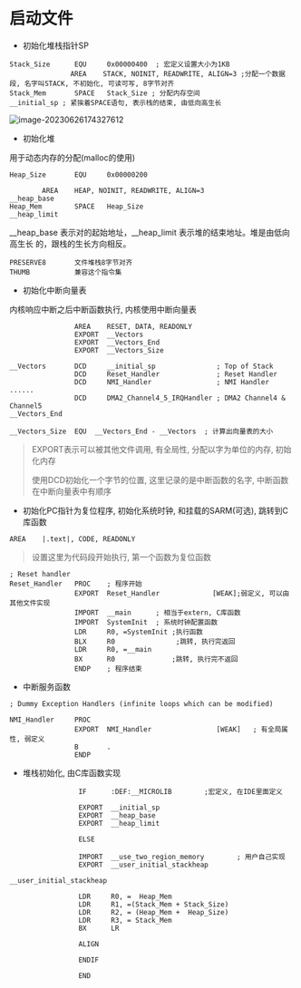 # 启动文件

+   初始化堆栈指针SP

```assembly
Stack_Size      EQU     0x00000400	; 宏定义设置大小为1KB
			   AREA    STACK, NOINIT, READWRITE, ALIGN=3 ;分配一个数据段, 名字叫STACK, 不初始化, 可读可写, 8字节对齐
Stack_Mem       SPACE   Stack_Size ; 分配内存空间
__initial_sp ; 紧挨着SPACE语句, 表示栈的结束, 由低向高生长
```

![image-20230626174327612](https://picture-01-1316374204.cos.ap-beijing.myqcloud.com/image/202310281043634.png)

+   初始化堆

用于动态内存的分配(malloc的使用)

```assembly
Heap_Size       EQU     0x00000200

        AREA    HEAP, NOINIT, READWRITE, ALIGN=3
__heap_base
Heap_Mem        SPACE   Heap_Size
__heap_limit
```

__heap_base 表示对的起始地址，__heap_limit 表示堆的结束地址。堆是由低向高生长 的，跟栈的生长方向相反。

```assembly
PRESERVE8		文件堆栈8字节对齐
THUMB			兼容这个指令集
```



+   初始化中断向量表

内核响应中断之后中断函数执行, 内核使用中断向量表

```assembly
                AREA    RESET, DATA, READONLY
                EXPORT  __Vectors
                EXPORT  __Vectors_End
                EXPORT  __Vectors_Size

__Vectors       DCD     __initial_sp               ; Top of Stack
                DCD     Reset_Handler              ; Reset Handler
                DCD     NMI_Handler                ; NMI Handler
......
                DCD     DMA2_Channel4_5_IRQHandler ; DMA2 Channel4 & Channel5
__Vectors_End

__Vectors_Size  EQU  __Vectors_End - __Vectors	; 计算出向量表的大小
```

>   EXPORT表示可以被其他文件调用, 有全局性, 分配以字为单位的内存, 初始化内存
>
>   使用DCD初始化一个字节的位置, 这里记录的是中断函数的名字, 中断函数在中断向量表中有顺序







+   初始化PC指针为复位程序, 初始化系统时钟, 和挂载的SARM(可选), 跳转到C库函数

```assembly
AREA    |.text|, CODE, READONLY
```

>   设置这里为代码段开始执行, 第一个函数为复位函数

```assembly
; Reset handler
Reset_Handler   PROC	; 程序开始
                EXPORT  Reset_Handler             [WEAK];弱定义, 可以由其他文件实现
                IMPORT  __main		; 相当于extern, C库函数
                IMPORT  SystemInit	; 系统时钟配置函数
                LDR     R0, =SystemInit	;执行函数
                BLX     R0               ;跳转, 执行完返回
                LDR     R0, =__main
                BX      R0				;跳转, 执行完不返回
                ENDP	; 程序结束
```



+   中断服务函数

```assembly
; Dummy Exception Handlers (infinite loops which can be modified)

NMI_Handler     PROC
                EXPORT  NMI_Handler                [WEAK]	; 有全局属性, 弱定义
                B       .
                ENDP
```

+   堆栈初始化, 由C库函数实现

```assembly
                 IF      :DEF:__MICROLIB		;宏定义, 在IDE里面定义
                
                 EXPORT  __initial_sp
                 EXPORT  __heap_base
                 EXPORT  __heap_limit
                
                 ELSE
                
                 IMPORT  __use_two_region_memory		; 用户自己实现
                 EXPORT  __user_initial_stackheap
                 
__user_initial_stackheap

                 LDR     R0, =  Heap_Mem
                 LDR     R1, =(Stack_Mem + Stack_Size)
                 LDR     R2, = (Heap_Mem +  Heap_Size)
                 LDR     R3, = Stack_Mem
                 BX      LR

                 ALIGN

                 ENDIF

                 END

```

















































